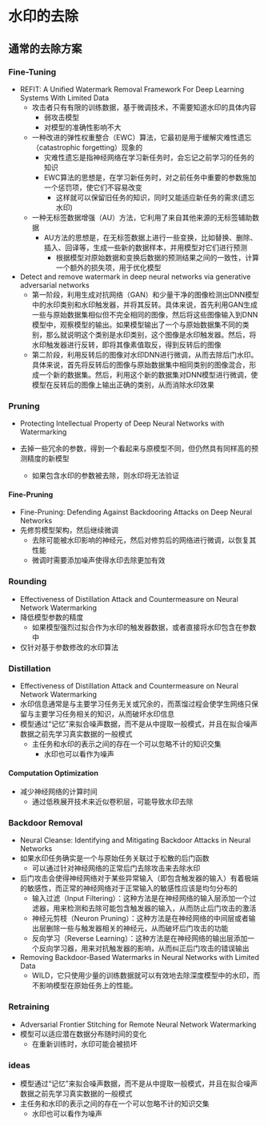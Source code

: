 # 水印的去除

## 通常的去除方案

### Fine-Tuning

- REFIT: A Unified Watermark Removal Framework For Deep Learning Systems With Limited Data
  - 攻击者只有有限的训练数据，基于微调技术，不需要知道水印的具体内容
    - 弱攻击模型
    - 对模型的准确性影响不大
  - 一种改进的弹性权重整合（EWC）算法，它最初是用于缓解灾难性遗忘（catastrophic forgetting）现象的
    - 灾难性遗忘是指神经网络在学习新任务时，会忘记之前学习的任务的知识
    - EWC算法的思想是，在学习新任务时，对之前任务中重要的参数施加一个惩罚项，使它们不容易改变
      - 这样就可以保留旧任务的知识，同时又能适应新任务的需求(遗忘水印)
  - 一种无标签数据增强（AU）方法，它利用了来自其他来源的无标签辅助数据
    - AU方法的思想是，在无标签数据上进行一些变换，比如替换、删除、插入、回译等，生成一些新的数据样本，并用模型对它们进行预测
      - 根据模型对原始数据和变换后数据的预测结果之间的一致性，计算一个额外的损失项，用于优化模型
- Detect and remove watermark in deep neural networks via generative adversarial networks
  - 第一阶段，利用生成对抗网络（GAN）和少量干净的图像检测出DNN模型中的水印类别和水印触发器，并将其反转。具体来说，首先利用GAN生成一些与原始数据集相似但不完全相同的图像，然后将这些图像输入到DNN模型中，观察模型的输出。如果模型输出了一个与原始数据集不同的类别，那么就说明这个类别是水印类别，这个图像是水印触发器。然后，将水印触发器进行反转，即将其像素值取反，得到反转后的图像
  - 第二阶段，利用反转后的图像对水印DNN进行微调，从而去除后门水印。具体来说，首先将反转后的图像与原始数据集中相同类别的图像混合，形成一个新的数据集。然后，利用这个新的数据集对DNN模型进行微调，使模型在反转后的图像上输出正确的类别，从而消除水印效果        

### Pruning

- Protecting Intellectual Property of Deep Neural Networks with Watermarking
- 去掉一些冗余的参数，得到一个看起来与原模型不同，但仍然具有同样高的预测精度的新模型

  - 如果包含水印的参数被去除，则水印将无法验证


#### Fine-Pruning

- Fine-Pruning: Defending Against Backdooring Attacks on Deep Neural Networks
- 先修剪模型架构，然后继续微调
  - 去除可能被水印影响的神经元，然后对修剪后的网络进行微调，以恢复其性能
  - 微调时需要添加噪声使得水印去除更加有效

### Rounding

- Effectiveness of Distillation Attack and Countermeasure on Neural Network Watermarking
- 降低模型参数的精度
  - 如果模型强烈过拟合作为水印的触发器数据，或者直接将水印包含在参数中
- 仅针对基于参数修改的水印算法

### Distillation

- Effectiveness of Distillation Attack and Countermeasure on Neural Network Watermarking
- 水印信息通常是与主要学习任务无关或冗余的，而蒸馏过程会使学生网络只保留与主要学习任务相关的知识，从而破坏水印信息
- 模型通过“记忆”来拟合噪声数据，而不是从中提取一般模式，并且在拟合噪声数据之前先学习真实数据的一般模式
  - 主任务和水印的表示之间的存在一个可以忽略不计的知识交集
    - 水印也可以看作为噪声

#### Computation Optimization

- 减少神经网络的计算时间
  - 通过低秩展开技术来近似卷积层，可能导致水印去除

### Backdoor Removal

- Neural Cleanse: Identifying and Mitigating Backdoor Attacks in Neural Networks
- 如果水印任务确实是一个与原始任务关联过于松散的后门函数
  - 可以通过针对神经网络的正常后门去除攻击来去除水印
- 后门攻击会使得神经网络对于某些异常输入（即包含触发器的输入）有着极端的敏感性，而正常的神经网络对于正常输入的敏感性应该是均匀分布的
  - 输入过滤（Input Filtering）：这种方法是在神经网络的输入层添加一个过滤器，用来检测和去除可能包含触发器的输入，从而防止后门攻击的激活
  - 神经元剪枝（Neuron Pruning）：这种方法是在神经网络的中间层或者输出层删除一些与触发器相关的神经元，从而破坏后门攻击的功能
  - 反向学习（Reverse Learning）：这种方法是在神经网络的输出层添加一个反向学习器，用来对抗触发器的影响，从而纠正后门攻击的错误输出
- Removing Backdoor-Based Watermarks in Neural Networks with Limited Data
  - WILD，它只使用少量的训练数据就可以有效地去除深度模型中的水印，而不影响模型在原始任务上的性能。

### Retraining

- Adversarial Frontier Stitching for Remote Neural Network Watermarking
- 模型可以适应潜在数据分布随时间的变化
  - 在重新训练时，水印可能会被损坏

### ideas

- 模型通过“记忆”来拟合噪声数据，而不是从中提取一般模式，并且在拟合噪声数据之前先学习真实数据的一般模式
- 主任务和水印的表示之间的存在一个可以忽略不计的知识交集
  - 水印也可以看作为噪声